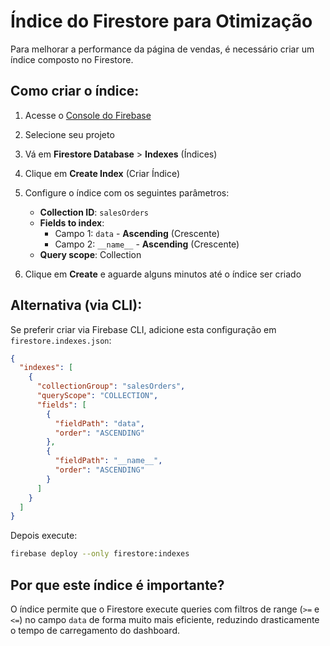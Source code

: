 # Índice do Firestore para Otimização

Para melhorar a performance da página de vendas, é necessário criar um índice composto no Firestore.

## Como criar o índice:

1. Acesse o [Console do Firebase](https://console.firebase.google.com/)
2. Selecione seu projeto
3. Vá em **Firestore Database** > **Indexes** (Índices)
4. Clique em **Create Index** (Criar Índice)
5. Configure o índice com os seguintes parâmetros:

   - **Collection ID**: `salesOrders`
   - **Fields to index**:
     - Campo 1: `data` - **Ascending** (Crescente)
     - Campo 2: `__name__` - **Ascending** (Crescente)
   - **Query scope**: Collection

6. Clique em **Create** e aguarde alguns minutos até o índice ser criado

## Alternativa (via CLI):

Se preferir criar via Firebase CLI, adicione esta configuração em `firestore.indexes.json`:

```json
{
  "indexes": [
    {
      "collectionGroup": "salesOrders",
      "queryScope": "COLLECTION",
      "fields": [
        {
          "fieldPath": "data",
          "order": "ASCENDING"
        },
        {
          "fieldPath": "__name__",
          "order": "ASCENDING"
        }
      ]
    }
  ]
}
```

Depois execute:
```bash
firebase deploy --only firestore:indexes
```

## Por que este índice é importante?

O índice permite que o Firestore execute queries com filtros de range (`>=` e `<=`) no campo `data` de forma muito mais eficiente, reduzindo drasticamente o tempo de carregamento do dashboard.
